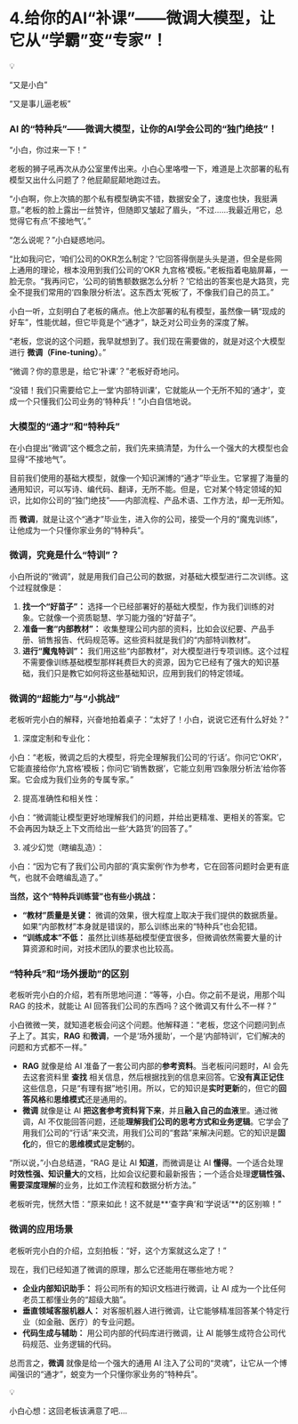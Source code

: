 # 4.给你的AI“补课”——微调大模型，让它从“学霸”变“专家”！

<aside>
💡

“又是小白”

“又是事儿逼老板”

</aside>

### **AI 的“特种兵”——微调大模型，让你的AI学会公司的“独门绝技”！**

“小白，你过来一下！”

老板的狮子吼再次从办公室里传出来。小白心里咯噔一下，难道是上次部署的私有模型又出什么问题了？他屁颠屁颠地跑过去。

“小白啊，你上次搞的那个私有模型确实不错，数据安全了，速度也快，我挺满意。”老板的脸上露出一丝赞许，但随即又皱起了眉头，“不过……我最近用它，总觉得它有点‘不接地气’。”

“怎么说呢？”小白疑惑地问。

“比如我问它，‘咱们公司的OKR怎么制定？’它回答得倒是头头是道，但全是些网上通用的理论，根本没用到我们公司的‘OKR 九宫格’模板。”老板指着电脑屏幕，一脸无奈。“我再问它，‘公司的销售额数据怎么分析？’它给出的答案也是大路货，完全不提我们常用的‘四象限分析法’。这东西太‘死板’了，不像我们自己的员工。”

小白一听，立刻明白了老板的痛点。他上次部署的私有模型，虽然像一辆“现成的好车”，性能优越，但它毕竟是个“通才”，缺乏对公司业务的深度了解。

“老板，您说的这个问题，我早就想到了。我们现在需要做的，就是对这个大模型进行 **微调（Fine-tuning）**。”

“微调？你的意思是，给它‘补课’？”老板好奇地问。

“没错！我们只需要给它上一堂‘内部特训课’，它就能从一个无所不知的‘通才’，变成一个只懂我们公司业务的‘特种兵’！”小白自信地说。

### **大模型的“通才”和“特种兵”**

在小白提出“微调”这个概念之前，我们先来搞清楚，为什么一个强大的大模型也会显得“不接地气”。

目前我们使用的基础大模型，就像一个知识渊博的“通才”毕业生。它掌握了海量的通用知识，可以写诗、编代码、翻译，无所不能。但是，它对某个特定领域的知识，比如你公司的“独门绝技”——内部流程、产品术语、工作方法，却一无所知。

而 **微调**，就是让这个“通才”毕业生，进入你的公司，接受一个月的“魔鬼训练”，让他成为一个只懂你家业务的“特种兵”。

### **微调，究竟是什么“特训”？**

小白所说的“微调”，就是用我们自己公司的数据，对基础大模型进行二次训练。这个过程就像是：

1. **找一个“好苗子”：** 选择一个已经部署好的基础大模型，作为我们训练的对象。它就像一个资质聪慧、学习能力强的“好苗子”。
2. **准备一套“内部教材”：** 收集整理公司内部的资料，比如会议纪要、产品手册、销售报告、代码规范等。这些资料就是我们的“内部特训教材”。
3. **进行“魔鬼特训”：** 我们用这些“内部教材”，对大模型进行专项训练。这个过程不需要像训练基础模型那样耗费巨大的资源，因为它已经有了强大的知识基础，我们只是教它如何将这些基础知识，应用到我们的特定领域。

### **微调的“超能力”与“小挑战”**

老板听完小白的解释，兴奋地拍着桌子：“太好了！小白，说说它还有什么好处？”

1. 深度定制和专业化：

小白：“老板，微调之后的大模型，将完全理解我们公司的‘行话’。你问它‘OKR’，它能直接给你‘九宫格’模板；你问它‘销售数据’，它能立刻用‘四象限分析法’给你答案。它会成为我们业务的专属专家。”

2. 提高准确性和相关性：

小白：“微调能让模型更好地理解我们的问题，并给出更精准、更相关的答案。它不会再因为缺乏上下文而给出一些‘大路货’的回答了。”

3. 减少幻觉（瞎编乱造）：

小白：“因为它有了我们公司内部的‘真实案例’作为参考，它在回答问题时会更有底气，也就不会瞎编乱造了。”

**当然，这个“特种兵训练营”也有些小挑战：**

- **“教材”质量是关键：** 微调的效果，很大程度上取决于我们提供的数据质量。如果“内部教材”本身就是错误的，那么训练出来的“特种兵”也会犯错。
- **“训练成本”不低：** 虽然比训练基础模型便宜很多，但微调依然需要大量的计算资源和时间，对技术团队的要求也比较高。

### **“特种兵”和“场外援助”的区别**

老板听完小白的介绍，若有所思地问道：“等等，小白。你之前不是说，用那个叫 RAG 的技术，就能让 AI 回答我们公司的东西吗？这个微调又有什么不一样？”

小白微微一笑，就知道老板会问这个问题。他解释道：“老板，您这个问题问到点子上了。其实，**RAG** 和**微调**，一个是‘场外援助’，一个是‘内部特训’，它们解决的问题和方式都不一样。”

- **RAG** 就像是给 AI 准备了一套公司内部的**参考资料**。当老板问问题时，AI 会先去这套资料里 **查找** 相关信息，然后根据找到的信息来回答。它**没有真正记住**这些信息，只是“有理有据”地引用。所以，它的知识是**实时更新**的，但它的**回答风格**和**思维模式**还是通用的。
- **微调** 就像是让 AI **把这套参考资料背下来**，并且**融入自己的血液**里。通过微调，AI 不仅能回答问题，还能**理解我们公司的思考方式和业务逻辑**。它学会了用我们公司的“行话”来交流，用我们公司的“套路”来解决问题。它的知识是**固化**的，但它的**思维模式**是**定制**的。

“所以说，”小白总结道，“RAG 是让 AI **知道**，而微调是让 AI **懂得**。一个适合处理**时效性强、知识量大**的文档，比如会议纪要和最新报告；一个适合处理**逻辑性强、需要深度理解**的业务，比如工作流程和数据分析方法。”

老板听完，恍然大悟：“原来如此！这不就是**‘查字典’和‘学说话’**的区别嘛！”

### **微调的应用场景**

老板听完小白的介绍，立刻拍板：“好，这个方案就这么定了！”

现在，我们已经知道了微调的原理，那么它还能用在哪些地方呢？

- **企业内部知识助手：** 将公司所有的知识文档进行微调，让 AI 成为一个比任何老员工都懂业务的“超级大脑”。
- **垂直领域客服机器人：** 对客服机器人进行微调，让它能够精准回答某个特定行业（如金融、医疗）的专业问题。
- **代码生成与辅助：** 用公司内部的代码库进行微调，让 AI 能够生成符合公司代码规范、业务逻辑的代码。

总而言之，**微调** 就像是给一个强大的通用 AI 注入了公司的“灵魂”，让它从一个博闻强识的“通才”，蜕变为一个只懂你家业务的“特种兵”。

<aside>
💡

小白心想：这回老板该满意了吧….

</aside>